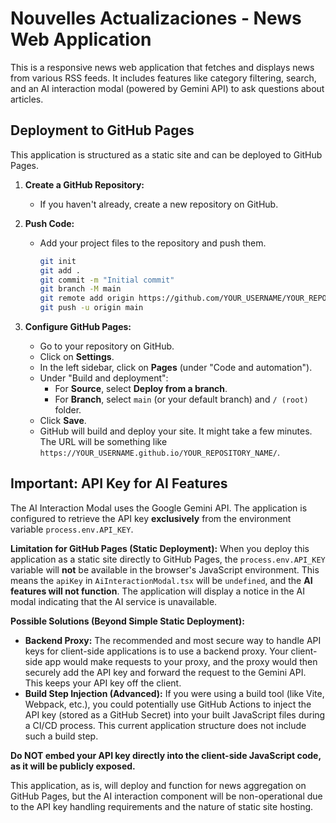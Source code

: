 # Nouvelles Actualizaciones - News Web Application

This is a responsive news web application that fetches and displays news from various RSS feeds. It includes features like category filtering, search, and an AI interaction modal (powered by Gemini API) to ask questions about articles.

## Deployment to GitHub Pages

This application is structured as a static site and can be deployed to GitHub Pages.

1.  **Create a GitHub Repository:**
    *   If you haven't already, create a new repository on GitHub.

2.  **Push Code:**
    *   Add your project files to the repository and push them.
        ```bash
        git init
        git add .
        git commit -m "Initial commit"
        git branch -M main
        git remote add origin https://github.com/YOUR_USERNAME/YOUR_REPOSITORY_NAME.git
        git push -u origin main
        ```

3.  **Configure GitHub Pages:**
    *   Go to your repository on GitHub.
    *   Click on **Settings**.
    *   In the left sidebar, click on **Pages** (under "Code and automation").
    *   Under "Build and deployment":
        *   For **Source**, select **Deploy from a branch**.
        *   For **Branch**, select `main` (or your default branch) and `/ (root)` folder.
    *   Click **Save**.
    *   GitHub will build and deploy your site. It might take a few minutes. The URL will be something like `https://YOUR_USERNAME.github.io/YOUR_REPOSITORY_NAME/`.

## Important: API Key for AI Features

The AI Interaction Modal uses the Google Gemini API. The application is configured to retrieve the API key **exclusively** from the environment variable `process.env.API_KEY`.

**Limitation for GitHub Pages (Static Deployment):**
When you deploy this application as a static site directly to GitHub Pages, the `process.env.API_KEY` variable will **not** be available in the browser's JavaScript environment. This means the `apiKey` in `AiInteractionModal.tsx` will be `undefined`, and the **AI features will not function**. The application will display a notice in the AI modal indicating that the AI service is unavailable.

**Possible Solutions (Beyond Simple Static Deployment):**

*   **Backend Proxy:** The recommended and most secure way to handle API keys for client-side applications is to use a backend proxy. Your client-side app would make requests to your proxy, and the proxy would then securely add the API key and forward the request to the Gemini API. This keeps your API key off the client.
*   **Build Step Injection (Advanced):** If you were using a build tool (like Vite, Webpack, etc.), you could potentially use GitHub Actions to inject the API key (stored as a GitHub Secret) into your built JavaScript files during a CI/CD process. This current application structure does not include such a build step.

**Do NOT embed your API key directly into the client-side JavaScript code, as it will be publicly exposed.**

This application, as is, will deploy and function for news aggregation on GitHub Pages, but the AI interaction component will be non-operational due to the API key handling requirements and the nature of static site hosting.
